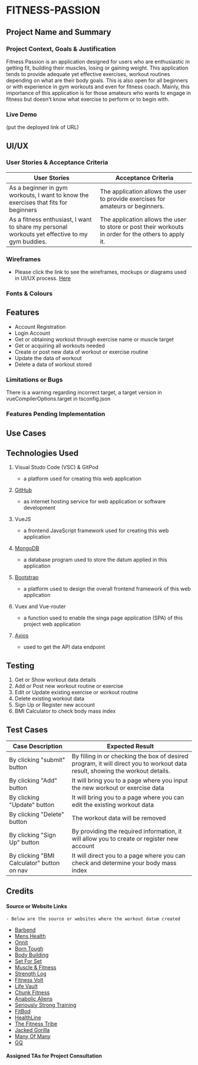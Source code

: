 # FITNESS-PASSION

## Project Name and Summary

### Project Context, Goals & Justification 

Fitness Passion is an application designed for users who are enthusiastic in getting fit, building their muscles, losing or gaining weight. This application tends to provide adequate yet effective exercises, workout routines depending on what are their body goals. This is also open for all beginners or with experience in gym workouts and even for fitness coach. Mainly, this importance of this application is for those amateurs who wants to engage in fitness but doesn't know what exercise to perform or to begin with.

### Live Demo

(put the deployed link of URL)

## UI/UX

### User Stories & Acceptance Criteria

User Stories | Acceptance Criteria
------------ | ------------
As a beginner in gym workouts, I want to know the exercises that fits for beginners | The application allows the user to provide exercises for amateurs or beginners.
As a fitness enthusiast, I want to share my personal workouts yet effective to my gym buddies. | The application allows the user to store or post their workouts in order for the others to apply it.

### Wireframes

* Please click the link to see the wireframes, mockups or diagrams used in UI/UX process. [Here](fitness-passion/src/assets/WireframeWorkoutWeb.pdf)

### Fonts & Colours

## Features

* Account Registration
* Login Account
* Get or obtaining workout through exercise name or muscle target
* Get or acquiring all workouts needed
* Create or post new data of workout or exercise routine
* Update the data of workout
* Delete a data of workout stored

### Limitations or Bugs

There is a warning regarding incorrect target, a target version in vueCompilerOptions.target in tsconfig.json

### Features Pending Implementation

## Use Cases

## Technologies Used

1. Visual Studo Code (VSC) & GitPod
    - a platform used for creating this web application

2. [GitHub](https://github.com/)
    - as internet hosting service for web application or software development

3. VueJS
    - a frontend JavaScript framework used for creating this web application

4. [MongoDB](https://www.mongodb.com/)
    - a database program used to store the datum applied in this application

5. [Bootstrap](https://getbootstrap.com/docs/5.2/getting-started/introduction/)
    - a platform used to design the overall frontend framework of this web application

6. Vuex and Vue-router
    - a function used to enable the singa page application (SPA) of this project web application

7. [Axios](https://axios-http.com/docs/intro)
    - used to get the API data endpoint

## Testing

1. Get or Show workout data details
2. Add or Post new workout routine or exercise
3. Edit or Update existing exercise or workout routine
4. Delete existing workout data
5. Sign Up or Register new account
6. BMI Calculator to check body mass index

## Test Cases

Case Description | Expected Result
------------ | ------------
By clicking "submit" button | By filling in or checking the box of desired program, it will direct you to workout data result, showing the workout details.
By clicking "Add" button | It will bring you to a page where you input the new workout or exercise data
By clicking "Update" button | It will bring you to a page where you can edit the existing workout data
By clicking "Delete" button | The workout data will be removed
By clicking "Sign Up" button | By providing the required information, it will allow you to create or register new account
By clicking "BMI Calculator" button on nav | It will direct you to a page where you can check and determine your body mass index

## Credits

#### Source or Website Links
    - Below are the source or websites where the workout datum created

* [Barbend](https://barbend.com/)
* [Mens Health](https://www.menshealth.com/)
* [Onnit](https://www.onnit.com/)
* [Born Tough](https://www.borntough.com/)
* [Body Building](https://www.bodybuilding.com/)
* [Set For Set](https://www.setforset.com/)
* [Muscle & Fitness](https://www.muscleandfitness.com/)
* [Strength Log](https://www.strengthlog.com/)
* [Fitness Volt](https://fitnessvolt.com/)
* [Life Vault](https://liftvault.com/)
* [Chunk Fitness](https://chunkfitness.com/)
* [Anabolic Aliens](https://anabolicaliens.com/)
* [Seriously Strong Training](https://seriouslystrongtraining.com/)
* [FitBod](https://fitbod.me/)
* [HealthLine](https://www.healthline.com/)
* [The Fitness Tribe](https://thefitnesstribe.com/)
* [Jacked Gorilla](https://jackedgorilla.com/)
* [Many Of Many](https://manofmany.com/)
* [GQ](https://www.gq.com/)

#### Assigned TAs for Project Consultation
    